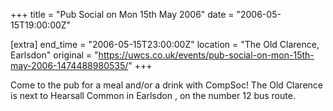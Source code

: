 +++
title = "Pub Social on Mon 15th May 2006"
date = "2006-05-15T19:00:00Z"

[extra]
end_time = "2006-05-15T23:00:00Z"
location = "The Old Clarence, Earlsdon"
original = "https://uwcs.co.uk/events/pub-social-on-mon-15th-may-2006-1474488980535/"
+++

Come to the pub for a meal and/or a drink with CompSoc\! The Old Clarence is next to Hearsall Common in Earlsdon , on the number 12 bus route.

